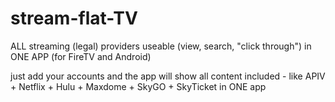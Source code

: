 # stream-flat-TV
ALL streaming (legal) providers useable (view, search, "click through") in ONE APP (for FireTV and Android)

just add your accounts and the app will show all content included - like APIV + Netflix + Hulu + Maxdome + SkyGO + SkyTicket in ONE app
